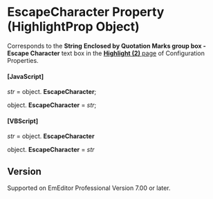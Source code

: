 # EscapeCharacter Property (HighlightProp Object)

Corresponds to the **String**
**Enclosed by Quotation Marks group box - Escape Character** text box in the
[**Highlight (2)** page](../../dlg/properties/highlight2/index) of Configuration Properties.

#### \[JavaScript\]

_str_ = object. **EscapeCharacter**;

object. **EscapeCharacter** = _str_;

#### \[VBScript\]

_str_ = object. **EscapeCharacter**

object. **EscapeCharacter** = _str_

## Version

Supported on EmEditor Professional Version 7.00 or later.